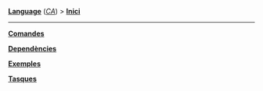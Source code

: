 **[Language][1]** (*[CA][2]*) > **[Inici][2]**

***

**[Comandes][3]**

**[Dependències][4]**

**[Exemples][5]**

**[Tasques][6]**

[1]: Select-your-language
[2]: Català-–-Inici
[3]: Català-–-Comandes
[4]: Català-–-Dependencies
[5]: Català-–-Exemples
[6]: Català-–-Tasques